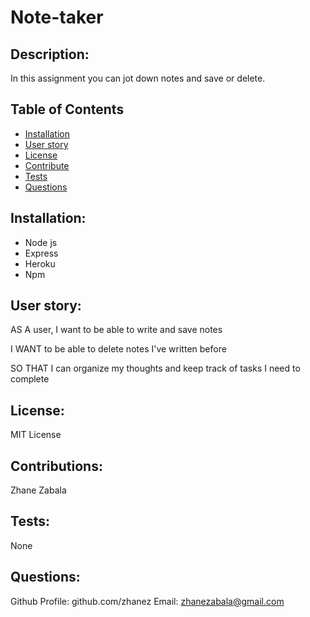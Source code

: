 # Note-taker

## Description:
In this assignment you can jot down notes and save or delete. 

## Table of Contents 
   
* [Installation](#installation)
* [User story](#userstory)
* [License](#license)
* [Contribute](#contribute)
* [Tests](#tests)
* [Questions](#questions)


## Installation:

* Node js
* Express
* Heroku
* Npm

## User story: 
AS A user, I want to be able to write and save notes

I WANT to be able to delete notes I've written before

SO THAT I can organize my thoughts and keep track of tasks I need to complete


## License:

MIT License


## Contributions:
Zhane Zabala

## Tests:
None

## Questions:
   Github Profile: github.com/zhanez
   Email: zhanezabala@gmail.com
   
  
